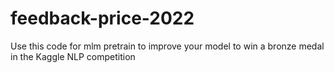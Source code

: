 # feedback-price-2022
Use this code for mlm pretrain to improve your model to win a bronze medal in the Kaggle NLP competition

